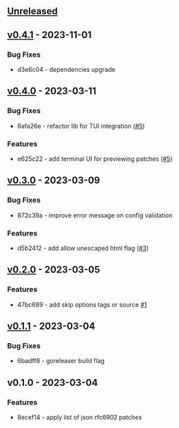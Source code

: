 <a name="unreleased"></a>
## [Unreleased]


<a name="v0.4.1"></a>
## [v0.4.1] - 2023-11-01
### Bug Fixes
- d3e6c04 - dependencies upgrade


<a name="v0.4.0"></a>
## [v0.4.0] - 2023-03-11
### Bug Fixes
- 6afa26e - refactor lib for TUI integration ([#5](https://github.com/vdbulcke/json-patcher/issues/5))

### Features
- e625c22 - add terminal UI for previewing patches ([#5](https://github.com/vdbulcke/json-patcher/issues/5))


<a name="v0.3.0"></a>
## [v0.3.0] - 2023-03-09
### Bug Fixes
- 872c39a - improve error message on config validation

### Features
- d5b2412 - add allow unescaped html flag  ([#3](https://github.com/vdbulcke/json-patcher/issues/3))


<a name="v0.2.0"></a>
## [v0.2.0] - 2023-03-05
### Features
- 47bc689 - add skip options tags or source [#1](https://github.com/vdbulcke/json-patcher/issues/1)


<a name="v0.1.1"></a>
## [v0.1.1] - 2023-03-04
### Bug Fixes
- 6badff8 - goreleaser build flag


<a name="v0.1.0"></a>
## v0.1.0 - 2023-03-04
### Features
- 8ecef14 - apply list of json rfc6902 patches


[Unreleased]: https://github.com/vdbulcke/json-patcher/compare/v0.4.1...HEAD
[v0.4.1]: https://github.com/vdbulcke/json-patcher/compare/v0.4.0...v0.4.1
[v0.4.0]: https://github.com/vdbulcke/json-patcher/compare/v0.3.0...v0.4.0
[v0.3.0]: https://github.com/vdbulcke/json-patcher/compare/v0.2.0...v0.3.0
[v0.2.0]: https://github.com/vdbulcke/json-patcher/compare/v0.1.1...v0.2.0
[v0.1.1]: https://github.com/vdbulcke/json-patcher/compare/v0.1.0...v0.1.1

